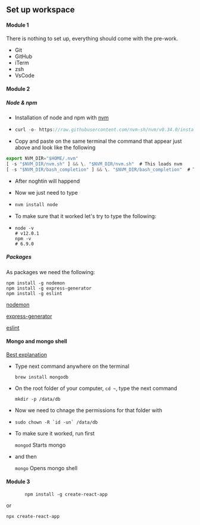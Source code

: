 ## Set up workspace



#### Module 1

There is nothing to set up, everything should come with the pre-work. 

- Git
- GitHub
- iTerm
- zsh
- VsCode



#### Module 2

##### Node & npm

- Installation of node and npm with [nvm](https://github.com/nvm-sh/nvm)

- ```javascript
  curl -o- https://raw.githubusercontent.com/nvm-sh/nvm/v0.34.0/install.sh | zsh
  ```

- Copy and paste on the same terminal the command that appear just above and look like the following

```javascript
export NVM_DIR="$HOME/.nvm"
[ -s "$NVM_DIR/nvm.sh" ] && \. "$NVM_DIR/nvm.sh"  # This loads nvm
[ -s "$NVM_DIR/bash_completion" ] && \. "$NVM_DIR/bash_completion"  # This loads nvm bash_completion
```

- After noghtin will happend

- Now we just need to type

- ```j
  nvm install node
  ```

- To make sure that it worked let's try to type the following:

- ```
  node -v 
  # v12.0.1
  npm -v
  # 6.9.0
  ```



##### Packages

As packages we need the following:

```
npm install -g nodemon
npm install -g express-generator
npm install -g eslint
```

[nodemon](https://www.npmjs.com/package/nodemon)

[express-generator](https://expressjs.com/en/starter/generator.html)

[eslint](https://eslint.org/docs/user-guide/getting-started)



#### Mongo and mongo shell

[Best explanation](https://treehouse.github.io/installation-guides/mac/mongo-mac.html)

- Type next command anywhere on the terminal

  `brew install mongodb`

- On the root folder of your computer, `cd ~`, type the next command 

  `mkdir -p /data/db`

- Now we need to chnage the permissions for that folder with

- ```
  sudo chown -R `id -un` /data/db
  ```

- To make sure it worked, run first 

  `mongod` Starts mongo

- and then

  `mongo` Opens mongo shell



#### Module 3

`		npm install -g create-react-app`

or

`npx create-react-app`

